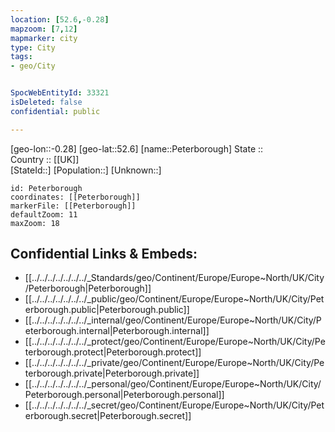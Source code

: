 ```yaml
---
location: [52.6,-0.28] 
mapzoom: [7,12] 
mapmarker: city 
type: City
tags:
- geo/City


SpocWebEntityId: 33321
isDeleted: false
confidential: public

---
```

[geo-lon::-0.28] 
[geo-lat::52.6] 
[name::Peterborough] 
State ::  
Country :: [[UK]]  
[StateId::] 
[Population::] 
[Unknown::] 


```leaflet
id: Peterborough
coordinates: [[Peterborough]] 
markerFile: [[Peterborough]] 
defaultZoom: 11 
maxZoom: 18
```


## Confidential Links & Embeds: 
- [[../../../../../../../_Standards/geo/Continent/Europe/Europe~North/UK/City/Peterborough|Peterborough]] 
- [[../../../../../../../_public/geo/Continent/Europe/Europe~North/UK/City/Peterborough.public|Peterborough.public]] 
- [[../../../../../../../_internal/geo/Continent/Europe/Europe~North/UK/City/Peterborough.internal|Peterborough.internal]] 
- [[../../../../../../../_protect/geo/Continent/Europe/Europe~North/UK/City/Peterborough.protect|Peterborough.protect]] 
- [[../../../../../../../_private/geo/Continent/Europe/Europe~North/UK/City/Peterborough.private|Peterborough.private]] 
- [[../../../../../../../_personal/geo/Continent/Europe/Europe~North/UK/City/Peterborough.personal|Peterborough.personal]] 
- [[../../../../../../../_secret/geo/Continent/Europe/Europe~North/UK/City/Peterborough.secret|Peterborough.secret]] 
